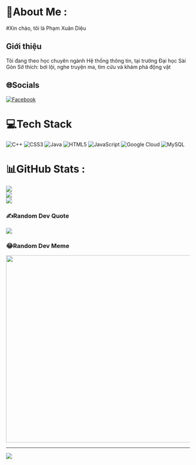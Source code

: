 # 💫About Me :
#Xin chào, tôi là Phạm Xuân Diệu

## Giới thiệu
Tôi đang theo học chuyên ngành Hệ thống thông tin, tại trường Đại học Sài Gòn 
Sở thích: bơi lội, nghe truyện ma, tìm cứu và khám phá động vật

## 🌐Socials
[![Facebook](https://img.shields.io/badge/Facebook-%231877F2.svg?logo=Facebook&logoColor=white)](https://facebook.com/https://www.facebook.com/profile.php?id=100033950852232&mibextid=ZbWKwL) 

# 💻Tech Stack
![C++](https://img.shields.io/badge/c++-%2300599C.svg?style=plastic&logo=c%2B%2B&logoColor=white) ![CSS3](https://img.shields.io/badge/css3-%231572B6.svg?style=plastic&logo=css3&logoColor=white) ![Java](https://img.shields.io/badge/java-%23ED8B00.svg?style=plastic&logo=java&logoColor=white) ![HTML5](https://img.shields.io/badge/html5-%23E34F26.svg?style=plastic&logo=html5&logoColor=white) ![JavaScript](https://img.shields.io/badge/javascript-%23323330.svg?style=plastic&logo=javascript&logoColor=%23F7DF1E) ![Google Cloud](https://img.shields.io/badge/Google%20Cloud-%234285F4.svg?style=plastic&logo=google-cloud&logoColor=white) ![MySQL](https://img.shields.io/badge/mysql-%2300f.svg?style=plastic&logo=mysql&logoColor=white)
# 📊GitHub Stats :
![](https://github-readme-stats.vercel.app/api?username=dieu21122003&theme=radical&hide_border=false&include_all_commits=false&count_private=false)<br/>
![](https://github-readme-streak-stats.herokuapp.com/?user=dieu21122003&theme=radical&hide_border=false)<br/>
![](https://github-readme-stats.vercel.app/api/top-langs/?username=dieu21122003&theme=radical&hide_border=false&include_all_commits=false&count_private=false&layout=compact)

### ✍️Random Dev Quote
![](https://quotes-github-readme.vercel.app/api?type=horizontal&theme=radical)

### 😂Random Dev Meme
<img src="https://random-memer.herokuapp.com/" width="512px"/>

---
[![](https://visitcount.itsvg.in/api?id=dieu21122003&icon=0&color=0)](https://visitcount.itsvg.in)
